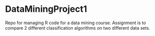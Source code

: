 # DataMiningProject1
Repo for managing R code for a data mining course.  Assignment is to compare 2 different classification algorithms on two different data sets.
